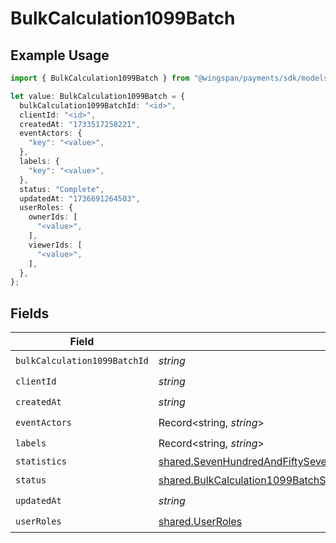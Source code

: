 # BulkCalculation1099Batch

## Example Usage

```typescript
import { BulkCalculation1099Batch } from "@wingspan/payments/sdk/models/shared";

let value: BulkCalculation1099Batch = {
  bulkCalculation1099BatchId: "<id>",
  clientId: "<id>",
  createdAt: "1733517258221",
  eventActors: {
    "key": "<value>",
  },
  labels: {
    "key": "<value>",
  },
  status: "Complete",
  updatedAt: "1736691264503",
  userRoles: {
    ownerIds: [
      "<value>",
    ],
    viewerIds: [
      "<value>",
    ],
  },
};
```

## Fields

| Field                                                                                                                                                                                                                 | Type                                                                                                                                                                                                                  | Required                                                                                                                                                                                                              | Description                                                                                                                                                                                                           |
| --------------------------------------------------------------------------------------------------------------------------------------------------------------------------------------------------------------------- | --------------------------------------------------------------------------------------------------------------------------------------------------------------------------------------------------------------------- | --------------------------------------------------------------------------------------------------------------------------------------------------------------------------------------------------------------------- | --------------------------------------------------------------------------------------------------------------------------------------------------------------------------------------------------------------------- |
| `bulkCalculation1099BatchId`                                                                                                                                                                                          | *string*                                                                                                                                                                                                              | :heavy_check_mark:                                                                                                                                                                                                    | N/A                                                                                                                                                                                                                   |
| `clientId`                                                                                                                                                                                                            | *string*                                                                                                                                                                                                              | :heavy_check_mark:                                                                                                                                                                                                    | N/A                                                                                                                                                                                                                   |
| `createdAt`                                                                                                                                                                                                           | *string*                                                                                                                                                                                                              | :heavy_check_mark:                                                                                                                                                                                                    | N/A                                                                                                                                                                                                                   |
| `eventActors`                                                                                                                                                                                                         | Record<string, *string*>                                                                                                                                                                                              | :heavy_check_mark:                                                                                                                                                                                                    | N/A                                                                                                                                                                                                                   |
| `labels`                                                                                                                                                                                                              | Record<string, *string*>                                                                                                                                                                                              | :heavy_check_mark:                                                                                                                                                                                                    | N/A                                                                                                                                                                                                                   |
| `statistics`                                                                                                                                                                                                          | [shared.SevenHundredAndFiftySevenf4961b94334fd41cedc27262be7b14583377703cda6490b996969bd4e66c2](../../../sdk/models/shared/sevenhundredandfiftysevenf4961b94334fd41cedc27262be7b14583377703cda6490b996969bd4e66c2.md) | :heavy_minus_sign:                                                                                                                                                                                                    | N/A                                                                                                                                                                                                                   |
| `status`                                                                                                                                                                                                              | [shared.BulkCalculation1099BatchStatus](../../../sdk/models/shared/bulkcalculation1099batchstatus.md)                                                                                                                 | :heavy_check_mark:                                                                                                                                                                                                    | N/A                                                                                                                                                                                                                   |
| `updatedAt`                                                                                                                                                                                                           | *string*                                                                                                                                                                                                              | :heavy_check_mark:                                                                                                                                                                                                    | N/A                                                                                                                                                                                                                   |
| `userRoles`                                                                                                                                                                                                           | [shared.UserRoles](../../../sdk/models/shared/userroles.md)                                                                                                                                                           | :heavy_check_mark:                                                                                                                                                                                                    | N/A                                                                                                                                                                                                                   |